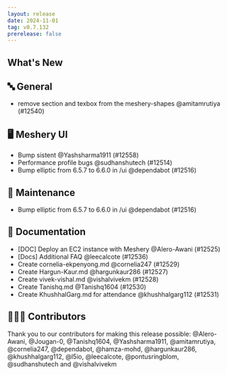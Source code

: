 ```yaml
---
layout: release
date: 2024-11-01
tag: v0.7.132
prerelease: false
---
```


## What's New

## 🔤 General

- remove section and texbox from the meshery-shapes @amitamrutiya (#12540)

## 🖥 Meshery UI

- Bump sistent @Yashsharma1911 (#12558)
- Performance profile bugs @sudhanshutech (#12514)
- Bump elliptic from 6.5.7 to 6.6.0 in /ui @dependabot (#12516)

## 🧰 Maintenance

- Bump elliptic from 6.5.7 to 6.6.0 in /ui @dependabot (#12516)

## 📖 Documentation

- [DOC] Deploy an EC2 instance with Meshery @Alero-Awani (#12525)
- [Docs] Additional FAQ @leecalcote (#12536)
- Create cornelia-ekpenyong.md @cornelia247 (#12529)
- Create Hargun-Kaur.md @hargunkaur286 (#12527)
- Create vivek-vishal.md @vishalvivekm (#12528)
- Create Tanishq.md @Tanishq1604 (#12530)
- Create KhushhalGarg.md for attendance @khushhalgarg112 (#12531)

## 👨🏽‍💻 Contributors

Thank you to our contributors for making this release possible:
@Alero-Awani, @Jougan-0, @Tanishq1604, @Yashsharma1911, @amitamrutiya, @cornelia247, @dependabot, @hamza-mohd, @hargunkaur286, @khushhalgarg112, @l5io, @leecalcote, @pontusringblom, @sudhanshutech and @vishalvivekm
